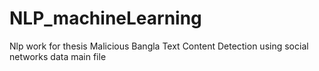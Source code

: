 # NLP_machineLearning
Nlp work for thesis
Malicious Bangla Text Content Detection using social networks data main file
